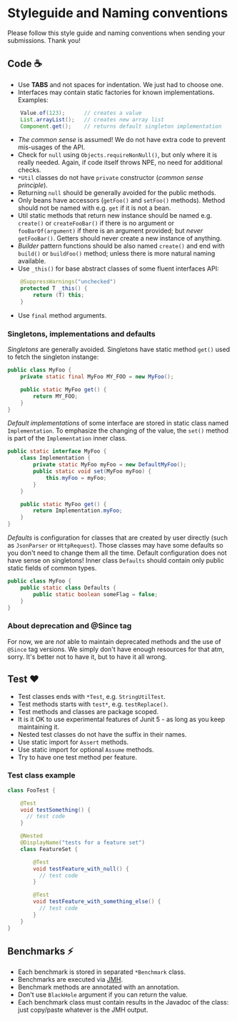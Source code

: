 # Styleguide and Naming conventions

Please follow this style guide and naming conventions when sending your submissions. Thank you!

## Code :coffee:

+ Use **TABS** and not spaces for indentation. We just had to choose one.
+ Interfaces may contain static factories for known implementations. Examples:
```java
	Value.of(123);      // creates a value
	List.arrayList();   // creates new array list
	Component.get();    // returns default singleton implementation
```

+ _The common sense_ is assumed! We do not have extra code to prevent mis-usages of the API.
+ Check for `null` using `Objects.requireNonNull()`, but only where it is really needed. Again, if code itself throws NPE, no need for additional checks.
+ `*Util` classes do not have `private` constructor (_common sense principle_).
+ Returning `null` should be generally avoided for the public methods.
+ Only beans have accessors (`getFoo()` and `setFoo()` methods). Method should not be named with e.g. `get` if it is not a bean.
+ Util static methods that return new instance should be named e.g. `create()` or `createFooBar()` if there is no argument or `fooBarOf(argument)` if there is an argument provided; but _never_ `getFooBar()`. Getters should never create a new instance of anything.
+ _Builder_ pattern functions should be also named `create()` and end with `build()` or `buildFoo()` method; unless there is more natural naming available.
+ Use `_this()` for base abstract classes of some fluent interfaces API:
```java
	@SuppressWarnings("unchecked")
	protected T _this() {
		return (T) this;
	}
```
+ Use `final` method arguments.

### Singletons, implementations and defaults

_Singletons_ are generally avoided. Singletons have static method `get()` used to fetch the singleton instange:

```java
public class MyFoo {
    private static final MyFoo MY_FOO = new MyFoo();

    public static MyFoo get() {
        return MY_FOO;
    }
}
```

_Default implementations_ of some interface are stored in static class named `Implementation`.
To emphasize the changing of the value, the `set()` method is part of the `Implementation` inner class.

```java
public static interface MyFoo {
    class Implementation {
    	private static MyFoo myFoo = new DefaultMyFoo();
    	public static void set(MyFoo myFoo) {
    		this.myFoo = myFoo;
    	}
    }

    public static MyFoo get() {
        return Implementation.myFoo;
    }
}
```

_Defaults_ is configuration for classes that are created by user directly (such as `JsonParser` or `HttpRequest`).
Those classes may have some defaults so you don't need to change them all the time. Default configuration
does not have sense on singletons! Inner class `Defaults` should contain only public static fields of common types.

```java
public class MyFoo {
	public static class Defaults {
		public static boolean someFlag = false;
	}
}
```

### About deprecation and @Since tag

For now, we are _not_ able to maintain deprecated methods and the use of `@Since` tag versions. We simply don't have enough resources for that atm, sorry. It's better not to have it, but to have it all wrong.


## Test :hearts:

+ Test classes ends with `*Test`, e.g. `StringUtilTest`.
+ Test methods starts with `test*`, e.g. `testReplace()`.
+ Test methods and classes are package scoped.
+ It is it OK to use experimental features of Junit 5 - as long as you keep maintaining it.
+ Nested test classes do not have the suffix in their names.
+ Use static import for `Assert` methods.
+ Use static import for optional `Assume` methods.
+ Try to have one test method per feature.

### Test class example

```java
class FooTest {

	@Test
	void testSomething() {
	  // test code
	}

	@Nested
	@DisplayName("tests for a feature set")
	class FeatureSet {

		@Test
		void testFeature_with_null() {
		  // test code
		}

		@Test
		void testFeature_with_something_else() {
		  // test code
		}
	}
}
```

## Benchmarks :zap:

+ Each benchmark is stored in separated `*Benchmark` class.
+ Benchmarks are executed via [JMH](http://openjdk.java.net/projects/code-tools/jmh/).
+ Benchmark methods are annotated with an annotation.
+ Don't use `BlackHole` argument if you can return the value.
+ Each benchmark class must contain results in the Javadoc of the class: just copy/paste whatever is the JMH output.
